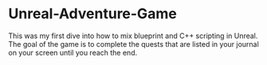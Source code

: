 # Unreal-Adventure-Game
This was my first dive into how to mix blueprint and C++ scripting in Unreal. The goal of the game is to complete the quests that are listed in your journal on your screen until you reach the end.
